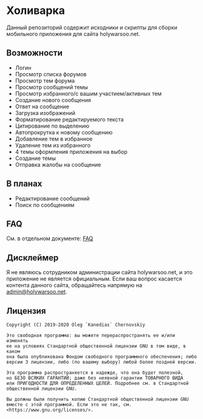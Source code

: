 Холиварка
=========

Данный репозиторий содержит исходники и скрипты для сборки мобильного приложения для сайта
holywarsoo.net.

Возможности
-----------

* Логин
* Просмотр списка форумов
* Просмотр тем форума
* Просмотр сообщений темы
* Просмотр избранного/с вашим участием/активных тем
* Создание нового сообщения
* Ответ на сообщение
* Загрузка изображений
* Форматирование редактируемого текста
* Цитирование по выделению
* Автопрокрутка к новому сообщению
* Добавление тем в избранное
* Удаление тем из избранного
* 4 темы оформления приложения на выбор
* Создание темы
* Отправка жалобы на сообщение

В планах
--------

* Редактирование сообщений
* Поиск по сообщениям

FAQ
---

См. в отдельном документе: [FAQ](FAQ-ru.md)

Дисклеймер
-----------

Я не являюсь сотрудником администрации сайта holywarsoo.net, и это приложение не является официальным.
Если ваш вопрос касается контента данного сайта, обращайтесь напрямую на admin@holywarsoo.net.

Лицензия
--------

    Copyright (C) 2019-2020 Oleg `Kanedias` Chernovskiy

    Это свободная программа: вы можете перераспространять ее и/или изменять
    ее на условиях Стандартной общественной лицензии GNU в том виде, в каком
    она была опубликована Фондом свободного программного обеспечения; либо
    версии 3 лицензии, либо (по вашему выбору) любой более поздней версии.

    Эта программа распространяется в надежде, что она будет полезной,
    но БЕЗО ВСЯКИХ ГАРАНТИЙ; даже без неявной гарантии ТОВАРНОГО ВИДА
    или ПРИГОДНОСТИ ДЛЯ ОПРЕДЕЛЕННЫХ ЦЕЛЕЙ. Подробнее см. в Стандартной
    общественной лицензии GNU.

    Вы должны были получить копию Стандартной общественной лицензии GNU
    вместе с этой программой. Если это не так, см.
    <https://www.gnu.org/licenses/>.